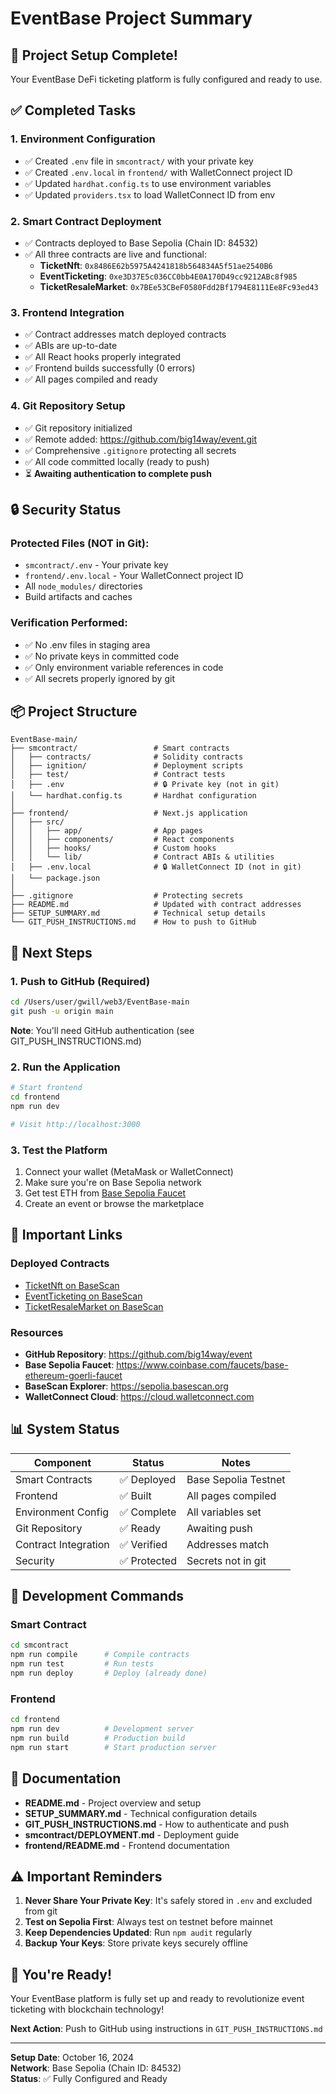# EventBase Project Summary

## 🎉 Project Setup Complete!

Your EventBase DeFi ticketing platform is fully configured and ready to use.

## ✅ Completed Tasks

### 1. Environment Configuration
- ✅ Created `.env` file in `smcontract/` with your private key
- ✅ Created `.env.local` in `frontend/` with WalletConnect project ID
- ✅ Updated `hardhat.config.ts` to use environment variables
- ✅ Updated `providers.tsx` to load WalletConnect ID from env

### 2. Smart Contract Deployment
- ✅ Contracts deployed to Base Sepolia (Chain ID: 84532)
- ✅ All three contracts are live and functional:
  - **TicketNft**: `0x8486E62b5975A4241818b564834A5f51ae2540B6`
  - **EventTicketing**: `0xe3D37E5c036CC0bb4E0A170D49cc9212ABc8f985`
  - **TicketResaleMarket**: `0x7BEe53CBeF0580Fdd2Bf1794E8111Ee8Fc93ed43`

### 3. Frontend Integration
- ✅ Contract addresses match deployed contracts
- ✅ ABIs are up-to-date
- ✅ All React hooks properly integrated
- ✅ Frontend builds successfully (0 errors)
- ✅ All pages compiled and ready

### 4. Git Repository Setup
- ✅ Git repository initialized
- ✅ Remote added: https://github.com/big14way/event.git
- ✅ Comprehensive `.gitignore` protecting all secrets
- ✅ All code committed locally (ready to push)
- ⏳ **Awaiting authentication to complete push**

## 🔒 Security Status

### Protected Files (NOT in Git):
- `smcontract/.env` - Your private key
- `frontend/.env.local` - Your WalletConnect project ID
- All `node_modules/` directories
- Build artifacts and caches

### Verification Performed:
- ✅ No .env files in staging area
- ✅ No private keys in committed code
- ✅ Only environment variable references in code
- ✅ All secrets properly ignored by git

## 📦 Project Structure

```
EventBase-main/
├── smcontract/                 # Smart contracts
│   ├── contracts/              # Solidity contracts
│   ├── ignition/               # Deployment scripts
│   ├── test/                   # Contract tests
│   ├── .env                    # 🔒 Private key (not in git)
│   └── hardhat.config.ts       # Hardhat configuration
│
├── frontend/                   # Next.js application
│   ├── src/
│   │   ├── app/                # App pages
│   │   ├── components/         # React components
│   │   ├── hooks/              # Custom hooks
│   │   └── lib/                # Contract ABIs & utilities
│   ├── .env.local              # 🔒 WalletConnect ID (not in git)
│   └── package.json
│
├── .gitignore                  # Protecting secrets
├── README.md                   # Updated with contract addresses
├── SETUP_SUMMARY.md            # Technical setup details
└── GIT_PUSH_INSTRUCTIONS.md    # How to push to GitHub
```

## 🚀 Next Steps

### 1. Push to GitHub (Required)
```bash
cd /Users/user/gwill/web3/EventBase-main
git push -u origin main
```
**Note**: You'll need GitHub authentication (see GIT_PUSH_INSTRUCTIONS.md)

### 2. Run the Application
```bash
# Start frontend
cd frontend
npm run dev

# Visit http://localhost:3000
```

### 3. Test the Platform
1. Connect your wallet (MetaMask or WalletConnect)
2. Make sure you're on Base Sepolia network
3. Get test ETH from [Base Sepolia Faucet](https://www.coinbase.com/faucets/base-ethereum-goerli-faucet)
4. Create an event or browse the marketplace

## 🔗 Important Links

### Deployed Contracts
- [TicketNft on BaseScan](https://sepolia.basescan.org/address/0x8486E62b5975A4241818b564834A5f51ae2540B6)
- [EventTicketing on BaseScan](https://sepolia.basescan.org/address/0xe3D37E5c036CC0bb4E0A170D49cc9212ABc8f985)
- [TicketResaleMarket on BaseScan](https://sepolia.basescan.org/address/0x7BEe53CBeF0580Fdd2Bf1794E8111Ee8Fc93ed43)

### Resources
- **GitHub Repository**: https://github.com/big14way/event
- **Base Sepolia Faucet**: https://www.coinbase.com/faucets/base-ethereum-goerli-faucet
- **BaseScan Explorer**: https://sepolia.basescan.org
- **WalletConnect Cloud**: https://cloud.walletconnect.com

## 📊 System Status

| Component | Status | Notes |
|-----------|--------|-------|
| Smart Contracts | ✅ Deployed | Base Sepolia Testnet |
| Frontend | ✅ Built | All pages compiled |
| Environment Config | ✅ Complete | All variables set |
| Git Repository | ✅ Ready | Awaiting push |
| Contract Integration | ✅ Verified | Addresses match |
| Security | ✅ Protected | Secrets not in git |

## 🎯 Development Commands

### Smart Contract
```bash
cd smcontract
npm run compile      # Compile contracts
npm run test         # Run tests
npm run deploy       # Deploy (already done)
```

### Frontend
```bash
cd frontend
npm run dev          # Development server
npm run build        # Production build
npm run start        # Start production server
```

## 📝 Documentation

- **README.md** - Project overview and setup
- **SETUP_SUMMARY.md** - Technical configuration details
- **GIT_PUSH_INSTRUCTIONS.md** - How to authenticate and push
- **smcontract/DEPLOYMENT.md** - Deployment guide
- **frontend/README.md** - Frontend documentation

## ⚠️ Important Reminders

1. **Never Share Your Private Key**: It's safely stored in `.env` and excluded from git
2. **Test on Sepolia First**: Always test on testnet before mainnet
3. **Keep Dependencies Updated**: Run `npm audit` regularly
4. **Backup Your Keys**: Store private keys securely offline

## 🎉 You're Ready!

Your EventBase platform is fully set up and ready to revolutionize event ticketing with blockchain technology!

**Next Action**: Push to GitHub using instructions in `GIT_PUSH_INSTRUCTIONS.md`

---

**Setup Date**: October 16, 2024  
**Network**: Base Sepolia (Chain ID: 84532)  
**Status**: ✅ Fully Configured and Ready
